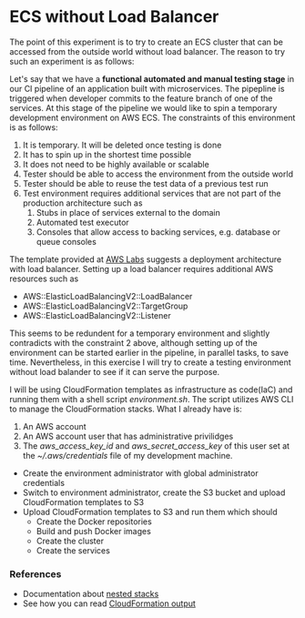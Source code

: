 
# ECS without Load Balancer

The point of this experiment is to try to create an ECS cluster that can be accessed from the outside world without load balancer. The reason to try such an experiment is as follows:

Let's say that we have a **functional automated and manual testing stage** in our CI pipeline of an application built with microservices. The pipepline is triggered when developer commits to the feature branch of one of the services. At this stage of the pipeline we would like to spin a temporary development environment on AWS ECS. The constraints of this environment is as follows:
1. It is temporary. It will be deleted once testing is done
2. It has to spin up in the shortest time possible
3. It does not need to be highly available or scalable
4. Tester should be able to access the environment from the outside world
5. Tester should be able to reuse the test data of a previous test run
6. Test environment requires additional services that are not part of the production architecture such as
    1. Stubs in place of services external to the domain
    2. Automated test executor
    3. Consoles that allow access to backing services, e.g. database or queue consoles
    
The template provided at [AWS Labs][1] suggests a deployment architecture with load balancer. Setting up a load balancer requires additional AWS resources such as
* AWS::ElasticLoadBalancingV2::LoadBalancer
* AWS::ElasticLoadBalancingV2::TargetGroup
* AWS::ElasticLoadBalancingV2::Listener

This seems to be redundent for a temporary environment and slightly contradicts with the constraint 2 above, although setting up of the environment can be started earlier in the pipeline, in parallel tasks, to save time. Nevertheless, in this exercise I will try to create a testing environment without load balander to see if it can serve the purpose.

I will be using CloudFormation templates as infrastructure as code(IaC) and running them with a shell script *environment.sh*. The script utilizes AWS CLI to manage the CloudFormation stacks. What I already have is:
1. An AWS account
2. An AWS account user that has administrative privilidges
3. The *aws_access_key_id* and *aws_secret_access_key* of this user set at the *~/.aws/credentials* file of my development machine.


* Create the environment administrator with global administrator credentials
* Switch to environment administrator, create the S3 bucket and upload CloudFormation templates to S3
* Upload CloudFormation templates to S3 and run them which should
    * Create the Docker repositories 
    * Build and push Docker images
    * Create the cluster
    * Create the services

### References
* Documentation about [nested stacks][2] 
* See how you can read [CloudFormation output][3]

[1]: https://github.com/awslabs/aws-cloudformation-templates/tree/master/aws/services/ECS/FargateLaunchType
[2]: https://docs.aws.amazon.com/en_pv/AWSCloudFormation/latest/UserGuide/using-cfn-stack-exports.html
[3]: https://advancedweb.hu/2019/05/07/cf_workflows/



